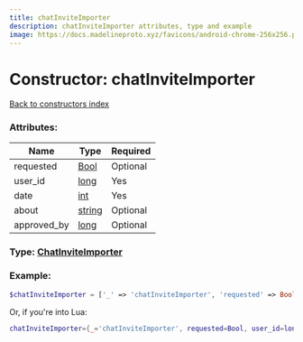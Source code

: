 ```yaml
---
title: chatInviteImporter
description: chatInviteImporter attributes, type and example
image: https://docs.madelineproto.xyz/favicons/android-chrome-256x256.png
---
```

# Constructor: chatInviteImporter  
[Back to constructors index](index.md)



### Attributes:

| Name     |    Type       | Required |
|----------|---------------|----------|
|requested|[Bool](../types/Bool.md) | Optional|
|user\_id|[long](../types/long.md) | Yes|
|date|[int](../types/int.md) | Yes|
|about|[string](../types/string.md) | Optional|
|approved\_by|[long](../types/long.md) | Optional|



### Type: [ChatInviteImporter](../types/ChatInviteImporter.md)


### Example:

```php
$chatInviteImporter = ['_' => 'chatInviteImporter', 'requested' => Bool, 'user_id' => long, 'date' => int, 'about' => 'string', 'approved_by' => long];
```  


Or, if you're into Lua:

```lua
chatInviteImporter={_='chatInviteImporter', requested=Bool, user_id=long, date=int, about='string', approved_by=long}

```



